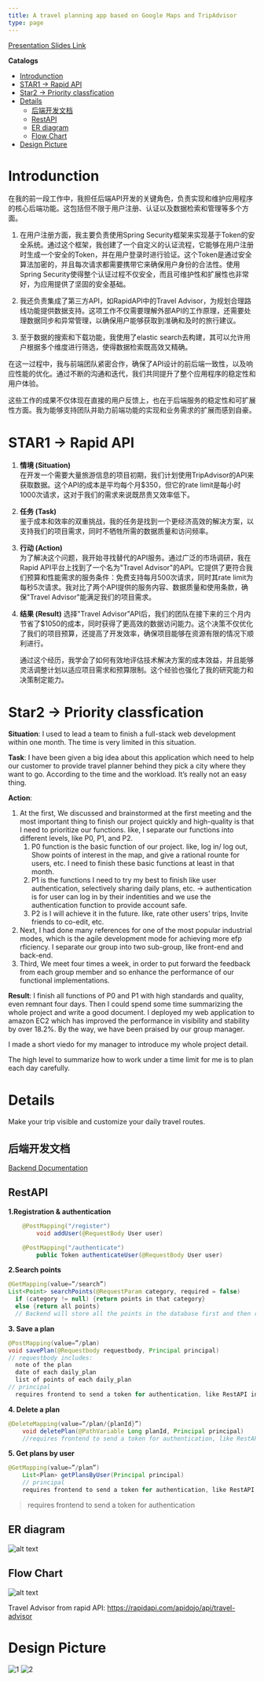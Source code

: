 ```yaml
---
title: A travel planning app based on Google Maps and TripAdvisor
type: page
---
```

[Presentation Slides Link](https://docs.google.com/presentation/d/1r6r_yNDs9v0hbEkXNEE-z0oToEigMs-DRg6-qItkUzc/edit?usp=sharing)

**Catalogs**
- [Introdunction](#introdunction)
- [STAR1 -\> Rapid API](#star1---rapid-api)
- [Star2 -\> Priority classfication](#star2---priority-classfication)
- [Details](#details)
  - [后端开发文档](#后端开发文档)
  - [RestAPI](#restapi)
  - [ER diagram](#er-diagram)
  - [Flow Chart](#flow-chart)
- [Design Picture](#design-picture)

# Introdunction
在我的前一段工作中，我担任后端API开发的关键角色，负责实现和维护应用程序的核心后端功能。这包括但不限于用户注册、认证以及数据检索和管理等多个方面。   

1. 在用户注册方面，我主要负责使用Spring Security框架来实现基于Token的安全系统。通过这个框架，我创建了一个自定义的认证流程，它能够在用户注册时生成一个安全的Token，并在用户登录时进行验证。这个Token是通过安全算法加密的，并且每次请求都需要携带它来确保用户身份的合法性。使用Spring Security使得整个认证过程不仅安全，而且可维护性和扩展性也非常好，为应用提供了坚固的安全基础。

2. 我还负责集成了第三方API，如RapidAPI中的Travel Advisor，为规划合理路线功能提供数据支持。这项工作不仅需要理解外部API的工作原理，还需要处理数据同步和异常管理，以确保用户能够获取到准确和及时的旅行建议。
3. 至于数据的搜索和下载功能，我使用了elastic search去构建，其可以允许用户根据多个维度进行筛选，使得数据检索既高效又精确。

在这一过程中，我与前端团队紧密合作，确保了API设计的前后端一致性，以及响应性能的优化。通过不断的沟通和迭代，我们共同提升了整个应用程序的稳定性和用户体验。

这些工作的成果不仅体现在直接的用户反馈上，也在于后端服务的稳定性和可扩展性方面。我为能够支持团队并助力前端功能的实现和业务需求的扩展而感到自豪。


# STAR1 -> Rapid API
1. **情境 (Situation)**        
在开发一个需要大量旅游信息的项目初期，我们计划使用TripAdvisor的API来获取数据。这个API的成本是平均每个月$350，但它的rate limit是每小时1000次请求，这对于我们的需求来说既昂贵又效率低下。

1. **任务 (Task)**     
鉴于成本和效率的双重挑战，我的任务是找到一个更经济高效的解决方案，以支持我们的项目需求，同时不牺牲所需的数据质量和访问频率。

1. **行动 (Action)**       
为了解决这个问题，我开始寻找替代的API服务。通过广泛的市场调研，我在Rapid API平台上找到了一个名为"Travel Advisor"的API。它提供了更符合我们预算和性能需求的服务条件：免费支持每月500次请求，同时其rate limit为每秒5次请求。我对比了两个API提供的服务内容、数据质量和使用条款，确保"Travel Advisor"能满足我们的项目需求。

1. **结果 (Result)**
选择"Travel Advisor"API后，我们的团队在接下来的三个月内节省了$1050的成本，同时获得了更高效的数据访问能力。这个决策不仅优化了我们的项目预算，还提高了开发效率，确保项目能够在资源有限的情况下顺利进行。

    通过这个经历，我学会了如何有效地评估技术解决方案的成本效益，并且能够灵活调整计划以适应项目需求和预算限制。这个经验也强化了我的研究能力和决策制定能力。


# Star2 -> Priority classfication
**Situation**: I used to lead a team to finish a full-stack web development within one month. The time is very limited in this situation.

**Task**:  I have been given a big idea about this application which need to help our customer to provide travel planner behind they pick a city where they want to go. According to the time and the workload. It’s really not an easy thing.

**Action**: 

1. At the first, We discussed and brainstormed at the first meeting and the most important thing to finish our project quickly and high-quality is that I need to prioritize our functions. like, I separate our functions into different levels, like P0, P1, and P2.
    1. P0 function is the basic function of our project. like, log in/ log out, Show points of interest in the map, and give a rational rounte for users, etc. I need to finish these basic functions at least in that month. 
    2. P1 is the functions I need to try my best to finish like user authentication, selectively sharing daily plans, etc. → authentication is for user can log in by their indentities and we use the authentication function to provide account safe.
    3. P2 is I will achieve it in the future. like, rate other users' trips, Invite friends to co-edit, etc.
2. Next, I had done many references for one of the most popular industrial modes, which is the agile development mode for achieving more efp rficiency. I separate our group into two sub-group, like front-end and back-end.
3. Third, We meet four times a week, in order to put forward the feedback from each group member and so enhance the performance of our functional implementations.

**Result**: I finish all functions of P0 and P1 with high standards and quality, even remnant four days. Then I could spend some time summarizing the whole project and write a good document. I deployed my web application to amazon EC2 which has improved the performance in visibility and stability by over 18.2%. By the way, we have been praised by our group manager.

I made a short viedo for my manager to introduce my whole project detail. 

The high level to summarize how to work under a time limit for me is to plan each day carefully.
    
# Details
Make your trip visible and customize your daily travel routes.

## 后端开发文档
[Backend Documentation](https://docs.google.com/document/d/1dKlzNrTD2t1VIjt8ihFopkxEANhsD0Awlyb0B7oyjRk/edit?usp=sharing)

## RestAPI
**1.Registration & authentication**
```java
	@PostMapping("/register")
    	void addUser(@RequestBody User user)

	@PostMapping("/authenticate")
    	public Token authenticateUser(@RequestBody User user)
```

**2.Search points**
```java
@GetMapping(value=”/search”)
List<Point> searchPoints(@RequestParam category, required = false)
  if (category != null) {return points in that category}
  else {return all points} 
  // Backend will store all the points in the database first and then return the points.

```

**3. Save a plan**
```java
@PostMapping(value=”/plan)
void savePlan(@Requestbody requestbody, Principal principal)
// requestbody includes: 
  note of the plan
  date of each daily_plan
  list of points of each daily_plan
// principal
  requires frontend to send a token for authentication, like RestAPI in StayController in project staybooking
```

**4. Delete a plan**
```java
@DeleteMapping(value=”/plan/{planId}”)
	void deletePlan(@PathVariable Long planId, Principal principal)
	//requires frontend to send a token for authentication, like RestAPI in StayController in project staybooking
```

**5. Get plans by user**
```java
@GetMapping(value=”/plan”)
	List<Plan> getPlansByUser(Principal principal)
    // principal
    requires frontend to send a token for authentication, like RestAPI in StayController in project staybooking

```

> requires frontend to send a token for authentication

## ER diagram
![alt text](/images/SmartTripERdiagram.png)

## Flow Chart
![alt text](/images/SmartTrip.png)

Travel Advisor from rapid API: https://rapidapi.com/apidojo/api/travel-advisor


# Design Picture
![1](/images/Travel_Planner_1.JPG)
![2](/images/Travel_Planner_2.JPG)